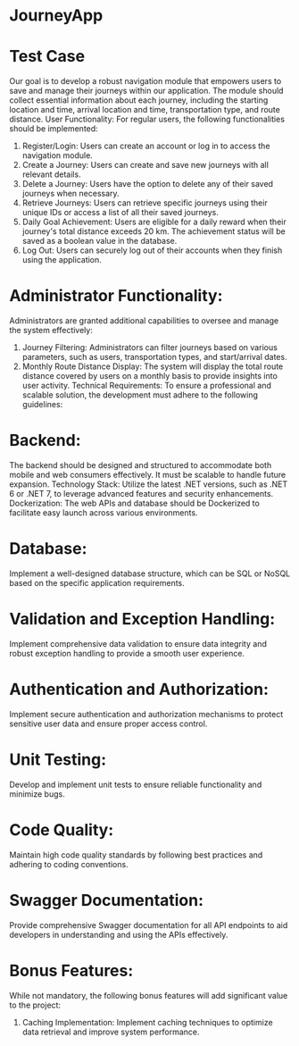 # JourneyApp
# Test Case
Our goal is to develop a robust navigation module that empowers users to save and manage their
journeys within our application. The module should collect essential information about each journey,
including the starting location and time, arrival location and time, transportation type, and route
distance.
User Functionality: For regular users, the following functionalities should be implemented:
1. Register/Login: Users can create an account or log in to access the navigation module.
2. Create a Journey: Users can create and save new journeys with all relevant details.
3. Delete a Journey: Users have the option to delete any of their saved journeys when necessary.
4. Retrieve Journeys: Users can retrieve specific journeys using their unique IDs or access a list of
all their saved journeys.
5. Daily Goal Achievement: Users are eligible for a daily reward when their journey&#39;s total distance
exceeds 20 km. The achievement status will be saved as a boolean value in the database.
6. Log Out: Users can securely log out of their accounts when they finish using the application.
# Administrator Functionality: 
Administrators are granted additional capabilities to oversee and manage
the system effectively:
1. Journey Filtering: Administrators can filter journeys based on various parameters, such as users,
transportation types, and start/arrival dates.
2. Monthly Route Distance Display: The system will display the total route distance covered by
users on a monthly basis to provide insights into user activity.
Technical Requirements:
To ensure a professional and scalable solution, the development must adhere to the following
guidelines:
# Backend:
The backend should be designed and structured to accommodate both mobile and web
consumers effectively. It must be scalable to handle future expansion.
Technology Stack: Utilize the latest .NET versions, such as .NET 6 or .NET 7, to leverage advanced
features and security enhancements.
Dockerization: The web APIs and database should be Dockerized to facilitate easy launch across various
environments.
# Database: 
Implement a well-designed database structure, which can be SQL or NoSQL based on the
specific application requirements.
# Validation and Exception Handling: 
Implement comprehensive data validation to ensure data integrity
and robust exception handling to provide a smooth user experience.
# Authentication and Authorization: 
Implement secure authentication and authorization mechanisms to
protect sensitive user data and ensure proper access control.
# Unit Testing: 
Develop and implement unit tests to ensure reliable functionality and minimize bugs.

# Code Quality:
Maintain high code quality standards by following best practices and adhering to coding
conventions.
# Swagger Documentation: 
Provide comprehensive Swagger documentation for all API endpoints to aid
developers in understanding and using the APIs effectively.
# Bonus Features:
While not mandatory, the following bonus features will add significant value to the project:
1. Caching Implementation: Implement caching techniques to optimize data retrieval and improve
system performance.
